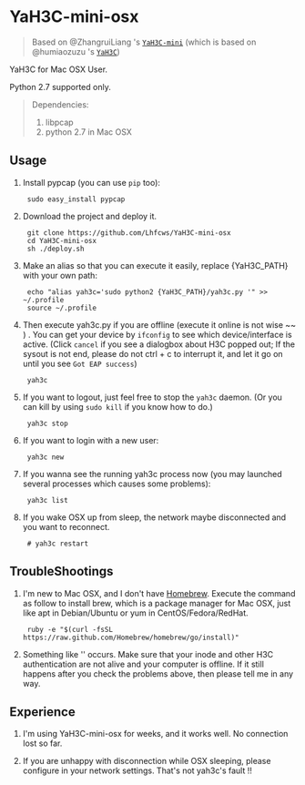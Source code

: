 YaH3C-mini-osx
==========

> Based on @ZhangruiLiang 's [`YaH3C-mini`](https://github.com/ZhanruiLiang/YaH3C-mini) (which is based on @humiaozuzu 's [`YaH3C`](https://github.com/humiaozuzu/YaH3C))

YaH3C for Mac OSX User.

Python 2.7 supported only.

> Dependencies:
>   1. libpcap
>   2. python 2.7 in Mac OSX


## Usage

1. Install pypcap (you can use `pip` too):

		sudo easy_install pypcap

2. Download the project and deploy it.

        git clone https://github.com/Lhfcws/YaH3C-mini-osx
        cd YaH3C-mini-osx
        sh ./deploy.sh

3. Make an alias so that you can execute it easily, replace {YaH3C_PATH} with your own path:

        echo "alias yah3c='sudo python2 {YaH3C_PATH}/yah3c.py '" >> ~/.profile
        source ~/.profile

4. Then execute yah3c.py if you are offline (execute it online is not wise ~~ ) . You can get your device by `ifconfig` to see which device/interface is active. (Click `cancel` if you see a dialogbox about H3C popped out; If the sysout is not end, please do not ctrl + c to interrupt it, and let it go on until you see `Got EAP success`)

		yah3c

5. If you want to logout, just feel free to stop the `yah3c` daemon. (Or you can kill by using `sudo kill` if you know how to do.)

		yah3c stop

6. If you want to login with a new user:

        yah3c new

7. If you wanna see the running yah3c process now (you may launched several processes which causes some problems):

        yah3c list

8. If you wake OSX up from sleep, the network maybe disconnected and you want to reconnect.

        # yah3c restart
		

## TroubleShootings

1. I'm new to Mac OSX, and I don't have [Homebrew](http://brew.sh). Execute the command as follow to install brew, which is a package manager for Mac OSX, just like apt in Debian/Ubuntu or yum in CentOS/Fedora/RedHat.

		ruby -e "$(curl -fsSL https://raw.github.com/Homebrew/homebrew/go/install)"

2. Something like '<!DOCTYPE html>' occurs. Make sure that your inode and other H3C authentication are not alive and your computer is offline. If it still happens after you check the problems above, then please tell me in any way.


## Experience

1. I'm using YaH3C-mini-osx for weeks, and it works well. No connection lost so far.

2. If you are unhappy with disconnection while OSX sleeping, please configure in your network settings. That's not yah3c's fault !!
